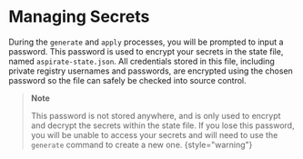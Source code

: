 # Managing Secrets

During the `generate` and `apply` processes, you will be prompted to input a password.
This password is used to encrypt your secrets in the state file, named `aspirate-state.json`.
All credentials stored in this file, including private registry usernames and passwords,
are encrypted using the chosen password so the file can safely be checked into source
control.

> **Note**
> 
> This password is not stored anywhere, and is only used to encrypt and decrypt the secrets within the state file.
> If you lose this password, you will be unable to access your secrets and will need to use the `generate` command to create a new one.
{style="warning"}
